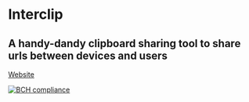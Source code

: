 # Interclip
## A handy-dandy clipboard sharing tool to share urls between devices and users

[Website](http://uni.hys.cz)


[![BCH compliance](https://bettercodehub.com/edge/badge/filiptronicek/Interclip?branch=master)]()
